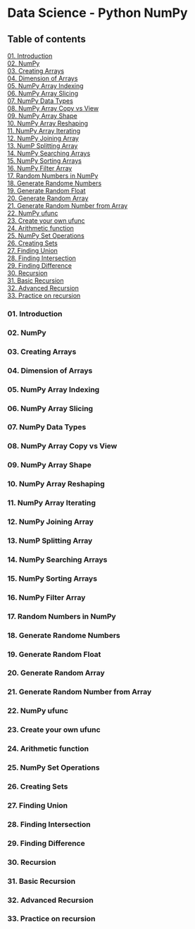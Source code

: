 # Data Science - Python NumPy
## Table of contents

<a href = "01.Introduction">01. Introduction</a></br>
<a href = "01.Introduction">02. NumPy</a></br>
<a href = "01.Introduction">03. Creating Arrays</a></br>
<a href = "01.Introduction">04. Dimension of Arrays</a></br>
<a href = "01.Introduction">05. NumPy Array Indexing</a></br>
<a href = "01.Introduction">06. NumPy Array Slicing</a></br>
<a href = "01.Introduction">07. NumPy Data Types</a></br>
<a href = "01.Introduction">08. NumPy Array Copy vs View</a></br>
<a href = "01.Introduction">09. NumPy Array Shape</a></br>
<a href = "01.Introduction">10. NumPy Array Reshaping</a></br>
<a href = "01.Introduction">11. NumPy Array Iterating</a></br>
<a href = "01.Introduction">12. NumPy Joining Array</a></br>
<a href = "01.Introduction">13. NumP Splitting Array</a></br>
<a href = "01.Introduction">14. NumPy Searching Arrays</a></br>
<a href = "01.Introduction">15. NumPy Sorting Arrays</a></br>
<a href = "01.Introduction">16. NumPy Filter Array</a></br>
<a href = "01.Introduction">17. Random Numbers in NumPy</a></br>
<a href = "01.Introduction">18. Generate Randome Numbers</a></br>
<a href = "01.Introduction">19. Generate Random Float</a></br>
<a href = "01.Introduction">20. Generate Random Array</a></br>
<a href = "01.Introduction">21. Generate Random Number from Array</a></br>
<a href = "01.Introduction">22. NumPy ufunc</a></br>
<a href = "01.Introduction">23. Create your own ufunc</a></br>
<a href = "01.Introduction">24. Arithmetic function</a></br>
<a href = "01.Introduction">25. NumPy Set Operations</a></br>
<a href = "01.Introduction">26. Creating Sets</a></br>
<a href = "01.Introduction">27. Finding Union</a></br>
<a href = "01.Introduction">28. Finding Intersection</a></br>
<a href = "01.Introduction">29. Finding Difference</a></br>
<a href = "01.Introduction">30. Recursion</a></br>
<a href = "01.Introduction">31. Basic Recursion</a></br>
<a href = "01.Introduction">32. Advanced Recursion</a></br>
<a href = "01.Introduction">33. Practice on recursion</a></br>


### 01. Introduction
### 02. NumPy
### 03. Creating Arrays
### 04. Dimension of Arrays
### 05. NumPy Array Indexing
### 06. NumPy Array Slicing
### 07. NumPy Data Types
### 08. NumPy Array Copy vs View
### 09. NumPy Array Shape
### 10. NumPy Array Reshaping
### 11. NumPy Array Iterating
### 12. NumPy Joining Array
### 13. NumP Splitting Array
### 14. NumPy Searching Arrays
### 15. NumPy Sorting Arrays
### 16. NumPy Filter Array
### 17. Random Numbers in NumPy
### 18. Generate Randome Numbers
### 19. Generate Random Float
### 20. Generate Random Array
### 21. Generate Random Number from Array
### 22. NumPy ufunc
### 23. Create your own ufunc
### 24. Arithmetic function
### 25. NumPy Set Operations
### 26. Creating Sets
### 27. Finding Union
### 28. Finding Intersection
### 29. Finding Difference
### 30. Recursion
### 31. Basic Recursion
### 32. Advanced Recursion
### 33. Practice on recursion
